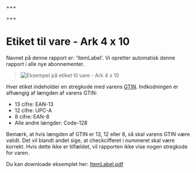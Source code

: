 +++

+++
# Etiket til vare - Ark 4 x 10

Navnet på denne rapport er: 'ItemLabel'. Vi opretter automatisk denne rapport i alle nye abonnementer.

> ![Eksempel på etiket til vare - Ark 4 x 10](https://thetis-ims-reports.s3.eu-west-1.amazonaws.com/examples/ItemLabel-1.png)

Hver etiket indeholder en stregkode med varens [GTIN](https://data.thetis-ims.com/da/docs/GlobalTradeItem#globalTradeItemNumber "GTIN"). Indkodningen er afhængig af længden af varens GTIN:

* 13 cifre: EAN-13
* 12 cifre: UPC-A
* 8 cifre: EAN-8
* Alle andre længder: Code-128

Bemærk, at hvis længden af GTIN er 13, 12 eller 8, så skal varens GTIN være validt. Det vil blandt andet sige, at checkcifferet i nummeret skal være korrekt. Hvis dette ikke er tilfældet, vil rapporten ikke vise nogen stregkode for varen.

Du kan downloade eksemplet her: [ItemLabel.pdf](https://thetis-ims-reports.s3.eu-west-1.amazonaws.com/examples/ItemLabel.pdf "ItemLabel.pdf")